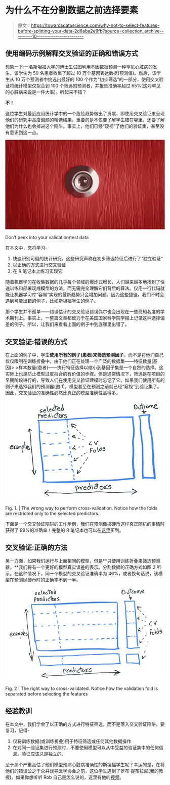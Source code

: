# 为什么不在分割数据之前选择要素

> 原文：<https://towardsdatascience.com/why-not-to-select-features-before-splitting-your-data-2d6aba2e9fb?source=collection_archive---------10----------------------->

## 使用编码示例解释交叉验证的正确和错误方式

想象一下:一名斯坦福大学的博士生试图利用基因数据预测一种罕见心脏病的发生。该学生为 50 名患者收集了超过 10 万个基因表达数据(预测值)。然后，该学生从 10 万个预测者中挑选出最好的 100 个作为“初步筛选”的一部分，使用交叉验证将统计模型仅拟合到 100 个筛选的预测者，并报告准确率超过 65%(这对罕见的心脏病来说是一件大事)。听起来不错？

**不！**

这位学生对最近应用统计学中的一个危险趋势做出了贡献，即使用交叉验证来呈现他们的研究中高度偏颇的精选结果。重要的是不仅要了解学生错在哪里，还要了解他们为什么也会掉进这个陷阱。事实上，他们已经“窥视”了他们的验证集，甚至没有意识到这一点。

![](img/0246a899e2304a3669a09e8b57faf828.png)

Don’t peek into your validation/test data

在本文中，您将学习-

1.  快速识别可疑的统计研究，这些研究声称在初步筛选特征后进行了“独立验证”
2.  以正确的方式进行交叉验证
3.  在 R 笔记本上练习实现它

随着机器学习在收集数据的几乎每个领域的爆炸式增长，人们越来越多地找到了快速训练和部署现成模型的方法，而无需完全理解它们背后的算法。仅用一行代码就能让机器学习库“容易”实现的最新趋势只会增加问题。因为这些捷径，我们不时会遇到可能出错的例子，比如斯坦福学生的例子。

那个学生并不孤单——错误估计的交叉验证错误偶尔也会出现在一些高知名度的学术期刊上。事实上，一整篇文章都致力于在美国国家科学院学报上记录这种选择偏差的例子。所以，让我们来看看上面的例子中到底哪里出错了。

## 交叉验证:错误的方式

在上面的例子中，学生**使用所有的例子(患者)来筛选预测因子**，而不是将他们自己仅仅限制在训练折叠中。由于他们正在处理一个广泛的数据集——特征数量(基因)> >样本数量(患者)——执行特征选择以缩小到基因子集是一个自然的选择。这实际上也是防止模型过度拟合的有价值的步骤。但是通常情况下，筛选是在项目的早期阶段进行的，导致人们在使用交叉验证建模时忘记了它。如果我们使用所有的例子来选择我们的预测器(图 1)，模型甚至在预测之前就已经“窥视”到验证集了。因此，交叉验证的准确性必然比真正的模型准确性高得多。

![](img/0f81e9c1d38ef0d14d9e0332e037d137.png)

Fig. 1\. | The wrong way to perform cross-validation. Notice how the folds are restricted only to the selected predictors.

下面是一个交叉验证陷阱的工作示例，我们在预测像掷硬币这样真正随机的事情时获得了 99%的准确率！完整的 R 笔记本也可以在[这里](https://gist.github.com/kkraoj/94ec4653a96bad5127affedbf61658e4)买到。

## 交叉验证:正确的方法

另一方面，如果我们运行与上面相同的模型，但是**只使用训练折叠来筛选预测器，**我们将有一个更好的模型真实误差的表示。分割数据的正确方式如图 2 所示。在这种情况下，同一个模型的交叉验证准确率为 46%，或者换句话说，该模型在预测抛硬币时的正确率不到一半。

![](img/d70835716e0a6209f89c4111b04d8fd8.png)

Fig. 2 | The right way to cross-validated. Notice how the validation fold is separated before selecting the features

## 经验教训

在本文中，我们学会了以正确的方式进行特征筛选，而不是落入交叉验证陷阱。要复习，记得-

1.  仅将训练数据(或训练折叠)用于特征筛选或任何其他数据操作
2.  在对同一验证集进行预测时，不要使用模型可以从中受益的验证集中的任何信息。验证应该总是独立的。

至于那个严重高估了他们模型预测心脏病准确性的斯坦福学生呢？幸运的是，在将他们的错误公之于众并误导医学协会之前，这位学生遇到了罗布·提布拉尼(我的教授)。如果你想听听 Rob 自己是怎么说的，这里有他的[视频](https://www.youtube.com/watch?v=S06JpVoNaA0)。